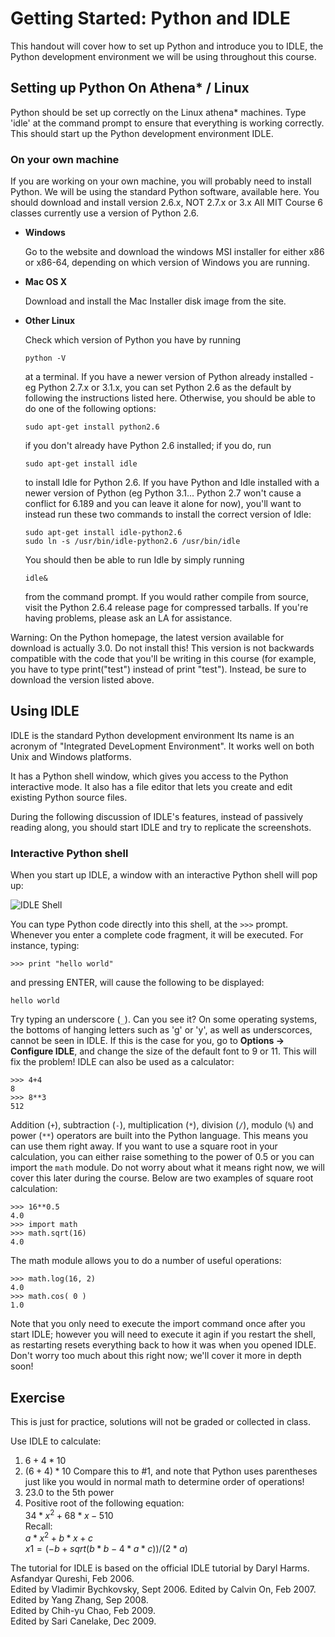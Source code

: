 # Getting Started: Python and IDLE

This handout will cover how to set up Python and introduce you to IDLE, the Python development environment we will be using throughout this course.

## Setting up Python On Athena* / Linux

Python should be set up correctly on the Linux athena* machines. Type 'idle' at the command prompt to ensure that everything is working correctly. This should start up the Python development environment IDLE.

### On your own machine

If you are working on your own machine, you will probably need to install Python. We will be using the standard Python software, available here. You should download and install version 2.6.x, NOT 2.7.x or 3.x All MIT Course 6 classes currently use a version of Python 2.6.

* **Windows**

  Go to the website and download the windows MSI installer for either x86 or x86-64, depending on which version of Windows you are running.

* **Mac OS X**

  Download and install the Mac Installer disk image from the site.

* **Other Linux**

  Check which version of Python you have by running

      python -V

  at a terminal. If you have a newer version of Python already installed - eg Python 2.7.x or 3.1.x, you can set Python 2.6 as the default by following the instructions listed here. Otherwise, you should be able to do one of the following options:

      sudo apt-get install python2.6

  if you don't already have Python 2.6 installed; if you do, run

      sudo apt-get install idle

  to install Idle for Python 2.6. If you have Python and Idle installed with a newer version of Python (eg Python 3.1... Python 2.7 won't cause a conflict for 6.189 and you can leave it alone for now), you'll want to instead run these two commands to install the correct version of Idle:

      sudo apt-get install idle-python2.6
      sudo ln -s /usr/bin/idle-python2.6 /usr/bin/idle

  You should then be able to run Idle by simply running

      idle&

  from the command prompt. If you would rather compile from source, visit the Python 2.6.4 release page for compressed tarballs. If you're having problems, please ask an LA for assistance.

Warning: On the Python homepage, the latest version available for download is actually 3.0. Do not install this! This version is not backwards compatible with the code that you'll be writing in this course (for example, you have to type print("test") instead of print "test"). Instead, be sure to download the version listed above.

## Using IDLE

IDLE is the standard Python development environment Its name is an acronym of "Integrated DeveLopment Environment". It works well on both Unix and Windows platforms.

It has a Python shell window, which gives you access to the Python interactive mode. It also has a file editor that lets you create and edit existing Python source files.

During the following discussion of IDLE's features, instead of passively reading along, you should start IDLE and try to replicate the screenshots.

### Interactive Python shell

When you start up IDLE, a window with an interactive Python shell will pop up:

![IDLE Shell](02-shell.png)

You can type Python code directly into this shell, at the `>>>` prompt. Whenever you enter a complete code fragment, it will be executed. For instance, typing:

	>>> print "hello world"

and pressing ENTER, will cause the following to be displayed:

	hello world

Try typing an underscore (`_`). Can you see it? On some operating systems, the bottoms of hanging letters such as 'g' or 'y', as well as underscorces, cannot be seen in IDLE. If this is the case for you, go to **Options -> Configure IDLE**, and change the size of the default font to 9 or 11. This will fix the problem! IDLE can also be used as a calculator:

	>>> 4+4
	8
	>>> 8**3
	512

Addition (`+`), subtraction (`-`), multiplication (`*`), division (`/`), modulo (`%`) and power (`**`) operators are built into the Python language. This means you can use them right away. If you want to use a square root in your calculation, you can either raise something to the power of 0.5 or you can import the `math` module. Do not worry about what it means right now, we will cover this later during the course. Below are two examples of square root calculation:

	>>> 16**0.5
	4.0
	>>> import math
	>>> math.sqrt(16)
	4.0

The math module allows you to do a number of useful operations:

	>>> math.log(16, 2)
	4.0
	>>> math.cos( 0 )
	1.0

Note that you only need to execute the import command once after you start IDLE; however you will need to execute it agin if you restart the shell, as restarting resets everything back to how it was when you opened IDLE. Don't worry too much about this right now; we'll cover it more in depth soon!

## Exercise

This is just for practice, solutions will not be graded or collected in class.

Use IDLE to calculate:

1.	$6 + 4 * 10$
2.	$(6 + 4) * 10$
	Compare this to #1, and note that Python uses parentheses just like you 
	would in normal math to determine order of operations!
3.	23.0 to the 5th power
4.	Positive root of the following equation:  
	$34 * x ^ 2 + 68 * x - 510$  
	Recall:  
	$a * x ^ 2 + b * x + c$  
	$x1 = ( - b + sqrt (b * b - 4 * a * c) ) / (2 * a)$

The tutorial for IDLE is based on the official IDLE tutorial by Daryl Harms.  
Asfandyar Qureshi, Feb 2006.  
Edited by Vladimir Bychkovsky, Sept 2006. Edited by Calvin On, Feb 2007.  
Edited by Yang Zhang, Sep 2008.  
Edited by Chih-yu Chao, Feb 2009.  
Edited by Sari Canelake, Dec 2009.
